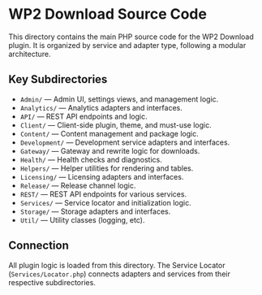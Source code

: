 # WP2 Download Source Code

This directory contains the main PHP source code for the WP2 Download plugin. It is organized by service and adapter type, following a modular architecture.

## Key Subdirectories
- `Admin/` — Admin UI, settings views, and management logic.
- `Analytics/` — Analytics adapters and interfaces.
- `API/` — REST API endpoints and logic.
- `Client/` — Client-side plugin, theme, and must-use logic.
- `Content/` — Content management and package logic.
- `Development/` — Development service adapters and interfaces.
- `Gateway/` — Gateway and rewrite logic for downloads.
- `Health/` — Health checks and diagnostics.
- `Helpers/` — Helper utilities for rendering and tables.
- `Licensing/` — Licensing adapters and interfaces.
- `Release/` — Release channel logic.
- `REST/` — REST API endpoints for various services.
- `Services/` — Service locator and initialization logic.
- `Storage/` — Storage adapters and interfaces.
- `Util/` — Utility classes (logging, etc).

## Connection
All plugin logic is loaded from this directory. The Service Locator (`Services/Locator.php`) connects adapters and services from their respective subdirectories.
